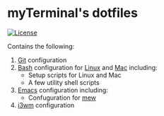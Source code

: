 # myTerminal's dotfiles

[![License](https://img.shields.io/badge/LICENSE-GPL%20v3.0-blue.svg)](https://www.gnu.org/licenses/gpl.html)

Contains the following:

1. [Git](https://git-scm.com) configuration
2. [Bash](https://www.gnu.org/software/bash) configuration for [Linux](https://getfedora.org) and [Mac](https://www.apple.com/macos) including:
    - Setup scripts for Linux and Mac
    - A few utility shell scripts
3. [Emacs](https://www.gnu.org/software/emacs) configuration including:
    - Confuguration for [mew](https://www.mew.org)
4. [i3wm](https://i3wm.org) configuration
